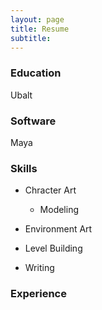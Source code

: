 ```yaml
---
layout: page
title: Resume
subtitle:
---
```


### Education

Ubalt

### Software

Maya

### Skills

- Chracter Art
  * Modeling

- Environment Art
- Level Building
- Writing

### Experience
